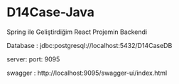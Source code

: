 # D14Case-Java

Spring ile Geliştirdiğim React Projemin Backendi

Database : jdbc:postgresql://localhost:5432/D14CaseDB

server: port: 9095

swagger : http://localhost:9095/swagger-ui/index.html
